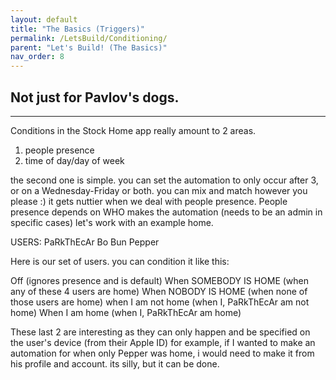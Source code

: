 ```yaml
---
layout: default
title: "The Basics (Triggers)"
permalink: /LetsBuild/Conditioning/
parent: "Let's Build! (The Basics)"
nav_order: 8
---
```

## Not just for Pavlov's dogs.
---

Conditions in the Stock Home app really amount to 2 areas.

1. people presence
2. time of day/day of week

the second one is simple. you can set the automation to only occur after 3, or on a Wednesday-Friday or both. you can mix and match however you please :) it gets nuttier when we deal with people presence. People presence depends on WHO makes the automation (needs to be an admin in specific cases) let's work with an example home.

USERS:
PaRkThEcAr
Bo
Bun
Pepper

Here is our set of users. you can condition it like this:

Off (ignores presence and is default)
When SOMEBODY IS HOME (when any of these 4 users are home)
When NOBODY IS HOME (when none of those users are home)
when I am not home (when I, PaRkThEcAr am not home)
When I am home (when I, PaRkThEcAr am home)

These last 2 are interesting as they can only happen and be specified on the user's device (from their Apple ID) for example, if I wanted to make an automation for when only Pepper was home, i would need to make it from his profile and account. its silly, but it can be done.
